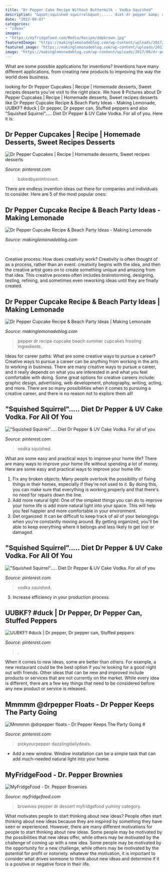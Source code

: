 ```yaml
---
title: "Dr Pepper Cake Recipe Without Buttermilk - Vodka Squished"
description: "&quot;squished squirrel&quot;..... diet dr pepper &amp; uv cake vodka. for all of you"
date: "2023-09-07"
categories:
- "ideas"
images:
- "https://myfridgefood.com/Media/Recipe/ddpbrown.jpg"
featuredImage: "https://makinglemonadeblog.com/wp-content/uploads/2017/06/dr-pepper-cupcakes-recipe-frosting-icing-party-686x1024.jpg"
featured_image: "https://makinglemonadeblog.com/wp-content/uploads/2017/06/dr-pepper-cupcakes-recipe-frosting-icing-party-686x1024.jpg"
image: "https://makinglemonadeblog.com/wp-content/uploads/2017/06/dr-pepper-cupcakes-recipe-frosting-party-food-ideas.jpg"
---
```



What are some possible applications for inventions?
Inventions have many different applications, from creating new products to improving the way the world does business.

	

		
looking for Dr Pepper Cupcakes | Recipe | Homemade desserts, Sweet recipes desserts you've visit to the right place. We have 8 Pictures about Dr Pepper Cupcakes | Recipe | Homemade desserts, Sweet recipes desserts like Dr Pepper Cupcake Recipe &amp; Beach Party Ideas - Making Lemonade, UUBKF? #duck | Dr pepper, Dr pepper can, Stuffed peppers and also &quot;Squished Squirrel&quot;..... Diet Dr Pepper &amp; UV Cake Vodka. For all of you. Here it is:
		
    
## Dr Pepper Cupcakes | Recipe | Homemade Desserts, Sweet Recipes Desserts

<img loading=lazy src="https://i.pinimg.com/originals/58/93/ea/5893eaa7bd1a92387918ca433c65865d.jpg" onerror="this.onerror=null;this.src='https://tse3.mm.bing.net/th?id=OIP.a0FA4ADUmSpxL3L0u152eQHaLH&amp;pid=15.1';" alt="Dr Pepper Cupcakes | Recipe | Homemade desserts, Sweet recipes desserts">

_Source: pinterest.com_

>bakedbyanintrovert. 

	

There are endless invention ideas out there for companies and individuals to consider. Here are 5 of the most popular ones:

    
## Dr Pepper Cupcake Recipe &amp; Beach Party Ideas - Making Lemonade

<img loading=lazy src="https://makinglemonadeblog.com/wp-content/uploads/2017/06/dr-pepper-cupcakes-recipe-frosting-party-food-ideas.jpg" onerror="this.onerror=null;this.src='https://tse3.mm.bing.net/th?id=OIP.298kUmjJsVMN1riQXlXxUwHaLD&amp;pid=15.1';" alt="Dr Pepper Cupcake Recipe &amp; Beach Party Ideas - Making Lemonade">

_Source: makinglemonadeblog.com_

>. 

	

Creative process: How does creativity work?
Creativity is often thought of as a process, rather than an event. creativity begins with the idea, and then the creative artist goes on to create something unique and amazing from that idea. This creative process often includes brainstorming, designing, testing, refining, and sometimes even reworking ideas until they are finally created.

    
## Dr Pepper Cupcake Recipe &amp; Beach Party Ideas | Making Lemonade

<img loading=lazy src="https://makinglemonadeblog.com/wp-content/uploads/2017/06/dr-pepper-cupcakes-recipe-frosting-icing-party-686x1024.jpg" onerror="this.onerror=null;this.src='https://tse4.mm.bing.net/th?id=OIP.sYdrccSa1acgbZBTyCw59gHaLD&amp;pid=15.1';" alt="Dr Pepper Cupcake Recipe &amp; Beach Party Ideas | Making Lemonade">

_Source: makinglemonadeblog.com_

>pepper dr recipe cupcake beach summer cupcakes frosting ingredients. 

	

Ideas for career paths: What are some creative ways to pursue a career?
Creative ways to pursue a career can be anything from working in the arts to working in business. There are many creative ways to pursue a career, and it really depends on what you are interested in and what you feel comfortable with doing. Some great options for creative careers include: graphic design, advertising, web development, photography, writing, acting, and more. There are so many possibilities when it comes to pursuing a creative career, and there is no reason not to explore them all!

    
## &quot;Squished Squirrel&quot;..... Diet Dr Pepper &amp; UV Cake Vodka. For All Of You

<img loading=lazy src="https://i.pinimg.com/736x/66/8c/7b/668c7b474aa557614631b06c005fd254--squirrels-dr-pepper.jpg" onerror="this.onerror=null;this.src='https://tse3.mm.bing.net/th?id=OIP.XzMyQyYkEAuy0usACR_RswHaLH&amp;pid=15.1';" alt="&quot;Squished Squirrel&quot;..... Diet Dr Pepper &amp; UV Cake Vodka. For all of you">

_Source: pinterest.com_

>vodka squished. 

	

What are some easy and practical ways to improve your home life?
There are many ways to improve your home life without spending a lot of money. Here are some easy and practical ways to improve your home life: 
1. Fix any broken objects: Many people overlook the possibility of fixing things in their homes, especially if they're not used to it. By doing this, you can make sure that everything is working properly and that there's no need for repairs down the line. 
2. Add more natural light: One of the simplest things you can do to improve your home life is add more natural light into your space. This will help you feel happier and more comfortable in your environment. 
3. Get organized: It can be difficult to keep track of all of your belongings when you're constantly moving around. By getting organized, you'll be able to keep everything where it belongs and less likely to get lost or damaged.

    
## &quot;Squished Squirrel&quot;..... Diet Dr Pepper &amp; UV Cake Vodka. For All Of You

<img loading=lazy src="https://i.pinimg.com/originals/66/8c/7b/668c7b474aa557614631b06c005fd254.jpg" onerror="this.onerror=null;this.src='https://tse3.mm.bing.net/th?id=OIP.xUcbeV_MO-ugc0Feg9IH2AHaLH&amp;pid=15.1';" alt="&quot;Squished Squirrel&quot;..... Diet Dr Pepper &amp; UV Cake Vodka. For all of you">

_Source: pinterest.com_

>vodka squished. 

	

3. Increase efficiency in your production process.

    
## UUBKF? #duck | Dr Pepper, Dr Pepper Can, Stuffed Peppers

<img loading=lazy src="https://i.pinimg.com/originals/db/aa/44/dbaa44b53b514f806367e7bfe7c655a9.jpg" onerror="this.onerror=null;this.src='https://tse2.mm.bing.net/th?id=OIP.h3TrAd32xEERUXDI-3THngHaJ6&amp;pid=15.1';" alt="UUBKF? #duck | Dr pepper, Dr pepper can, Stuffed peppers">

_Source: pinterest.com_

>. 

	

When it comes to new ideas, some are better than others. For example, a new restaurant could be the best option if you're looking for a good night out with friends. Other ideas that can be new and improved include products or services that are not currently on the market. While every idea is different, there are a few key things that need to be considered before any new product or service is released.

    
## Mmmmm @drpepper Floats - Dr Pepper Keeps The Party Going #

<img loading=lazy src="https://i.pinimg.com/originals/d9/5b/5e/d95b5e54567fed9cd310655fcb72fe97.jpg" onerror="this.onerror=null;this.src='https://tse1.mm.bing.net/th?id=OIP.V1dmE3BCCWn4FrIbcDGSwwHaLS&amp;pid=15.1';" alt="Mmmmm @drpepper floats - Dr Pepper Keeps The Party Going #">

_Source: pinterest.com_

>pickyourpepper dazzlingdailydeals. 

	

- Add a new window. Window installation can be a simple task that can add much-needed natural light into your home.

    
## MyFridgeFood - Dr. Pepper Brownies

<img loading=lazy src="https://myfridgefood.com/Media/Recipe/ddpbrown.jpg" onerror="this.onerror=null;this.src='https://tse4.mm.bing.net/th?id=OIP.nnr4Jmj5xIRqSN-GUPXSxQAAAA&amp;pid=15.1';" alt="MyFridgeFood - Dr. Pepper Brownies">

_Source: myfridgefood.com_

>brownies pepper dr dessert myfridgefood yummy category. 

	

What motivates people to start thinking about new ideas?
People often start thinking about new ideas because they are inspired by something they have seen or experienced. However, there are many different motivations for people to start thinking about new ideas. Some people may be motivated by the possibilities that new ideas offer, while others may be motivated by the challenge of coming up with a new idea. Some people may be motivated by the opportunity for a new challenge, while others may be motivated by the potential for profit or notoriety. whatever the motivation, it is important to consider what drives someone to think about new ideas and determine if it is a positive or negative force in their life.

